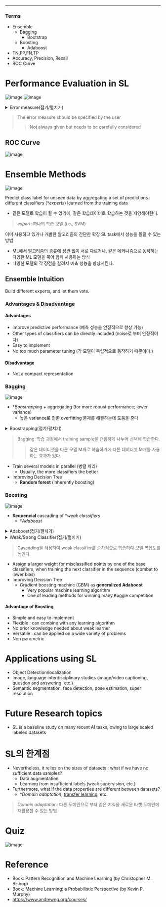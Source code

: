 ****
### Terms
- Ensemble
  - Bagging
    - Bootstrap
  - Boosting
    - Adaboost
- TN,FP,FN,TP
- Accuracy, Precision, Recall
- ROC Curve

# Performance Evaluation in SL
![image](https://user-images.githubusercontent.com/39285147/178784146-bc2562a6-86d4-4b9b-aa84-11269697c231.png)
![image](https://user-images.githubusercontent.com/39285147/178784704-26e846fd-2508-4165-9d46-e0b79e816699.png)

<details markdown="1">
<summary>Error measure(접기/펼치기)</summary>

![image](https://user-images.githubusercontent.com/39285147/178790613-cfc3281d-7598-4be3-9026-f206f53cce11.png)

</details>

> The error measure should be specified by the user
>> Not always given but needs to be carefully considered

## ROC Curve
![image](https://user-images.githubusercontent.com/39285147/178790161-46714147-3b13-4e76-b324-32a9ec4b495b.png)

# Ensemble Methods
![image](https://user-images.githubusercontent.com/39285147/178795696-eb536d7f-8942-4e47-9dc6-3305fa255065.png)

Predict class label for unseen data by aggregating a set of predictions : different classifiers (**experts*) learned from the training data
- 같은 모델로 학습이 될 수 있기에, 같은 학습데이터로 학습하는 것을 지양해야한다.

> *expert*: 하나의 학습 모델 (i.e., SVM)

이미 사용하고 있거나 개발한 알고리즘의 간단한 확장 SL task에서 성능을 올릴 수 있는 방법
- ML에서 알고리즘의 종류에 상관 없이 서로 다르거나, 같은 메커니즘으로 동작하는 다양한 ML 모델을 묶어 함께 사용하는 방식
- 다양한 모델의 각 장점을 살려서 예측 성능을 향상시킨다.

## Ensemble Intuition

Build different experts, and let them vote.

### Advantages & Disadvantage
#### Advantages
- Improve predictive performance (예측 성능을 안정적으로 향상 가능)
- Other types of classifiers can be directly included (noise로 부터 안정적이다)
- Easy to implement
- No too much parameter tuning (각 모델이 독립적으로 동작하기 때문이다.)

#### Disadvantage
- Not a compact representation

### Bagging
![image](https://user-images.githubusercontent.com/39285147/178803258-d14bb90b-4c7b-4138-8b75-3cca6d72823b.png)

- **Boostrapping* + aggregating (for more robust performance; lower variance)
  - 높은 variance로 인한 overfitting 문제를 해결하는데 도움을 준다

<details markdown="1">
<summary>Boostrapping(접기/펼치기)</summary>

![image](https://user-images.githubusercontent.com/39285147/178803397-7a47d4ff-2002-484b-a548-bf09de099279.png)

</details>

> Bagging: 학습 과정에서 training sample을 랜덤하게 나누어 선택해 학습한다.
>> 같은 데이터셋을 다른 모델 M개로 학습하기에 다른 데이터셋 M개를 사용하는 효과가 있다.

- Train several models in parallel (병렬 처리)
  - Usually, the more classifiers the better
- Improving Decision Tree
  - **Random forest** (inherently boosting)

### Boosting
![image](https://user-images.githubusercontent.com/39285147/178803534-0fe8851c-2cd4-4b7c-a527-25cc9f241268.png)

- **Sequencial** cascading of **weak classifiers*
  - **Adaboost*

<details markdown="1">
<summary>Adaboost(접기/펼치기)</summary>

![image](https://user-images.githubusercontent.com/39285147/178804663-a6d3c98e-82cb-42c8-9cdb-85b7e59722d9.png)

</details>

<details markdown="1">
<summary>Weak/Strong Classifier(접기/펼치기)</summary>

Weak: Bias가 높은 Classifier (단순한 모델)
Strong: Variance가 높은 Classifier (복잡한 모델)

</details>

> Cascading을 적용하여 weak classifier를 순차적으로 학습하여 모델 복잡도를 높인다.


- Assign a larger weight for misclassified points by one of the base classifiers, when training the next classifier in the sequence (combat to lower bias)
- Improving Decision Tree
  - Gradient boosting machine (GBM) as **generalized Adaboost**
    - Very popular machine learning algorithm
    - One of leading methods for winning many Kaggle competition

#### Advantage of Boosting
- Simple and easy to implement
- Flexible : can combine with any learning algorithm
- No prior knowledge needed about weak learner
- Versatile : can be applied on a wide variety of problems
- Non parametric

# Applications using SL
- Object Detection/localization
- Image, language interdisciplinary studies (image/video captioning, question and answering, etc.)
- Semantic segmentation, face detection, pose estimation, super resolution

# Future Research topics
- SL is a baseline study on many recent AI tasks, owing to large scaled labeled datasets

# SL의 한계점
- Nevertheless, it relies on the sizes of datasets ; what if we have no sufficient data samples?
  - Data augmentation
  - Learning from insufficient labels (weak supervision, etc.)
- Furthermore, what if the data properties are different between datasets?
  - **Domain adaptation*, [transfer learning](https://github.com/EricChoii/ai-terms/blob/main/README.md), etc.

> *Domain adaptation*: 다른 도메인으로 부터 얻은 지식을 새로운 타겟 도메인에 재활용할 수 있는 방법

# Quiz
![image](https://user-images.githubusercontent.com/39285147/178806791-e2b78c49-749a-4913-bd9b-8494ce116642.png)

# Reference
- Book: Pattern Recognition and Machine Learning (by Christopher M. Bishop)
- Book: Machine Learning: a Probabilistic Perspective (by Kevin P. Murphy)
- https://www.andrewng.org/courses/
